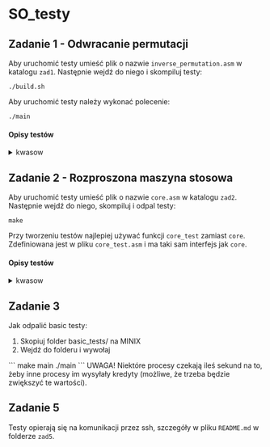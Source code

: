 # SO_testy

## Zadanie 1 - Odwracanie permutacji

Aby uruchomić testy umieść plik o nazwie `inverse_permutation.asm` w katalogu
`zad1`. Następnie wejdź do niego i skompiluj testy:

```
./build.sh
```

Aby uruchomić testy należy wykonać polecenie:

```
./main
```

#### Opisy testów

<details><summary>kwasow</summary>
  <ul>
    <li> test1 – źle: pusta permutacja jest niepoprawna</li>
    <li> test2 – źle: w tablicy brakuje 0 i jest liczba 3</li>
    <li> test3 – źle: w tablicy jest liczba ujemna, brakuje jedynki</li>
    <li> test4 – żle: jak test2 </li>
    <li> test5 – źle: w tablicy powtarza się jedynka, brakuje zera</li>
    <li> test6 – źle: w tablicy powtarza się zero, brakuje jedynki</li>
    <li> test7 – źle: zbyt duży parametr n, zero występuje trzy razy (**uwaga**: test powinien być szybki)</li>
    <li> test8 – dobrze: prosta, poprawna permutacja</li>
    <li> test9 – dobrze: duża, poprawna permutacja</li>
  </ul>
  
  **Uwaga!** Testy 7 i 9 są pomijane ze względu na duże zużycie pamięci. Czasami
  udaje się je odpalić, ale zazwyczaj failują. Jeśli masz dostępne ponad 4GB
  ramu, to możesz je odkomentować.
</details>

## Zadanie 2 - Rozproszona maszyna stosowa

Aby uruchomić testy umieść plik o nazwie `core.asm` w katalogu
`zad2`. Następnie wejdź do niego, skompiluj i odpal testy:

```
make
```

Przy tworzeniu testów najlepiej używać funkcji `core_test` zamiast `core`.
Zdefiniowana jest w pliku `core_test.asm` i ma taki sam interfejs jak `core`.

#### Opisy testów

<details><summary>kwasow</summary>
  <ul>
    <li> kwasow_simple – proste testy sprawdzające pojedyncze operacje</li>
    <li> kwasow_advanced (część 1) – dwa testy, które sprawdzają, czy funkcja
      core nie psuje się, jeśli funkcje get_value i put_value zmodyfikują
      wartości w rejestrach</li>
    <li> kwasow_advanced (część 2) – test sprawdza, czy funkcja core nie psuje
      (przywraca) wartości w rejestrach, w których powinna to zrobić</li>
  </ul>
</details>

## Zadanie 3

Jak odpalić basic testy:
<ol>
  <li> Skopiuj folder basic_tests/ na MINIX </li>
  <li> Wejdź do folderu i wywołaj </li>
</ol>
```        
make main
./main
```
UWAGA! Niektóre procesy czekają ileś sekund na to, żeby inne procesy im wysyłały kredyty (możliwe, że trzeba będzie zwiększyć te wartości).

## Zadanie 5

Testy opierają się na komunikacji przez ssh, szczegóły w pliku `README.md` w folderze `zad5`.